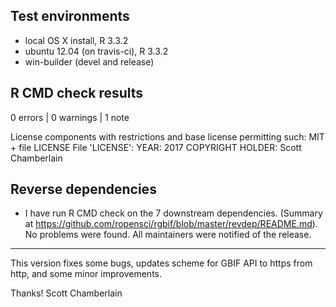 ## Test environments

* local OS X install, R 3.3.2
* ubuntu 12.04 (on travis-ci), R 3.3.2
* win-builder (devel and release)

## R CMD check results

0 errors | 0 warnings | 1 note

License components with restrictions and base license permitting such:
  MIT + file LICENSE
File 'LICENSE':
  YEAR: 2017
  COPYRIGHT HOLDER: Scott Chamberlain

## Reverse dependencies

* I have run R CMD check on the 7 downstream dependencies.
  (Summary at <https://github.com/ropensci/rgbif/blob/master/revdep/README.md>).
  No problems were found. All maintainers were notified of the release.

--------

This version fixes some bugs, updates scheme for GBIF API to https 
from http, and some minor improvements.

Thanks!
Scott Chamberlain
